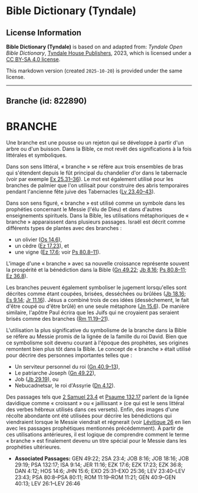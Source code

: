# Bible Dictionary (Tyndale)

## License Information

**Bible Dictionary (Tyndale)** is based on and adapted from: _Tyndale Open Bible Dictionary_, [Tyndale House Publishers](https://tyndaleopenresources.com/), 2023, which is licensed under a [CC BY-SA 4.0 license](https://creativecommons.org/licenses/by-sa/4.0/legalcode.en).

This markdown version (created `2025-10-20`) is provided under the same license.



--------------------------------

## Branche (id: 822890)

BRANCHE
=======

Une branche est une pousse ou un rejeton qui se développe à partir d'un arbre ou d'un buisson. Dans la Bible, ce mot revêt des significations à la fois littérales et symboliques.

Dans son sens littéral, « branche » se réfère aux trois ensembles de bras qui s'étendent depuis le fût principal du chandelier d'or dans le tabernacle (voir par exemple [Ex 25\.31–36](https://ref.ly/Exod25:31-Exod25:36)). Le mot est également utilisé pour les branches de palmier que l'on utilisait pour construire des abris temporaires pendant l'ancienne fête juive des Tabernacles ([Lv 23\.40–43](https://ref.ly/Lev23:40-Lev23:43)).

Dans son sens figuré, « branche » est utilisé comme un symbole dans les prophéties concernant le Messie (l'élu de Dieu) et dans d'autres enseignements spirituels. Dans la Bible, les utilisations métaphoriques de « branche » apparaissent dans plusieurs passages. Israël est décrit comme différents types de plantes avec des branches :

* un olivier ([Os 14\.6](https://ref.ly/Hos14:6)),
* un cèdre ([Ez 17\.23](https://ref.ly/Ezek17:23)), et
* une vigne ([Ez 17\.6](https://ref.ly/Ezek17:6); voir [Ps 80\.8–11](https://ref.ly/Ps80:8-Ps80:11)).

L'image d'une « branche » avec sa nouvelle croissance représente souvent la prospérité et la bénédiction dans la Bible ([Gn 49\.22](https://ref.ly/Gen49:22); [Jb 8\.16](https://ref.ly/Job8:16); [Ps 80\.8–11](https://ref.ly/Ps80:8-Ps80:11); [Ez 36\.8](https://ref.ly/Ezek36:8)).

Les branches peuvent également symboliser le jugement lorsqu'elles sont décrites comme étant coupées, brisées, desséchées ou brûlées ([Jb 18\.16](https://ref.ly/Job18:16); [Es 9\.14](https://ref.ly/Isa9:14); [Jr 11\.16](https://ref.ly/Jer11:16)). Jésus a combiné trois de ces idées (dessèchement, le fait d'être coupé ou d'être brûlé) en une seule métaphore ([Jn 15\.6](https://ref.ly/John15:6)). De manière similaire, l'apôtre Paul écrira que les Juifs qui ne croyaient pas seraient brisés comme des branches ([Rm 11\.19–21](https://ref.ly/Rom11:19-Rom11:21)).

L'utilisation la plus significative du symbolisme de la branche dans la Bible se réfère au Messie promis de la lignée de la famille du roi David. Bien que ce symbolisme soit devenu courant à l'époque des prophètes, ses origines remontent bien plus tôt dans la Bible. Le concept de « branche » était utilisé pour décrire des personnes importantes telles que :

* Un serviteur personnel du roi ([Gn 40\.9–13](https://ref.ly/Gen40:9-Gen40:13)),
* Le patriarche Joseph ([Gn 49\.22](https://ref.ly/Gen49:22)),
* Job ([Jb 29\.19](https://ref.ly/Job29:19)), ou
* Nebucadnetsar, le roi d'Assyrie ([Dn 4\.12](https://ref.ly/Dan4:12)).

Des passages tels que [2 Samuel 23\.4](https://ref.ly/2Sam23:4) et [Psaume 132\.17](https://ref.ly/Ps132:17) parlent de la lignée davidique comme « croissant » ou « jaillissant » (ce qui est le sens littéral des verbes hébreux utilisés dans ces versets). Enfin, des images d'une récolte abondante ont été utilisées pour décrire les bénédictions qui viendraient lorsque le Messie viendrait et régnerait (voir [Lévitique 26](https://ref.ly/Lev26:1-Lev26:46) en lien avec les passages prophétiques mentionnés précédemment). À partir de ces utilisations antérieures, il est logique de comprendre comment le terme « branche » est finalement devenu un titre spécial pour le Messie dans les prophéties ultérieures.

* **Associated Passages:** GEN 49:22; 2SA 23:4; JOB 8:16; JOB 18:16; JOB 29:19; PSA 132:17; ISA 9:14; JER 11:16; EZK 17:6; EZK 17:23; EZK 36:8; DAN 4:12; HOS 14:6; JHN 15:6; EXO 25:31–EXO 25:36; LEV 23:40–LEV 23:43; PSA 80:8–PSA 80:11; ROM 11:19–ROM 11:21; GEN 40:9–GEN 40:13; LEV 26:1–LEV 26:46

